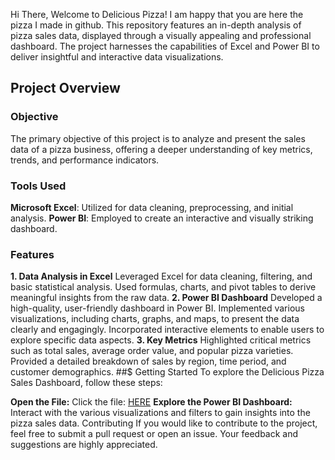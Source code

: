 Hi There, Welcome to Delicious Pizza! I am happy that you are here the pizza I made in github.
This repository features an in-depth analysis of pizza sales data, displayed through a visually appealing and professional dashboard. The project harnesses the capabilities of Excel and Power BI to deliver insightful and interactive data visualizations.

## Project Overview
### Objective
The primary objective of this project is to analyze and present the sales data of a pizza business, offering a deeper understanding of key metrics, trends, and performance indicators.

### Tools Used
**Microsoft Excel**: Utilized for data cleaning, preprocessing, and initial analysis.
**Power BI**: Employed to create an interactive and visually striking dashboard.
### Features
**1. Data Analysis in Excel**
Leveraged Excel for data cleaning, filtering, and basic statistical analysis.
Used formulas, charts, and pivot tables to derive meaningful insights from the raw data.
**2. Power BI Dashboard**
Developed a high-quality, user-friendly dashboard in Power BI.
Implemented various visualizations, including charts, graphs, and maps, to present the data clearly and engagingly.
Incorporated interactive elements to enable users to explore specific data aspects.
**3. Key Metrics**
Highlighted critical metrics such as total sales, average order value, and popular pizza varieties.
Provided a detailed breakdown of sales by region, time period, and customer demographics.
##$ Getting Started
To explore the Delicious Pizza Sales Dashboard, follow these steps:

**Open the File:**
Click the file: [HERE]()
**Explore the Power BI Dashboard:**
Interact with the various visualizations and filters to gain insights into the pizza sales data.
Contributing
If you would like to contribute to the project, feel free to submit a pull request or open an issue. Your feedback and suggestions are highly appreciated.

